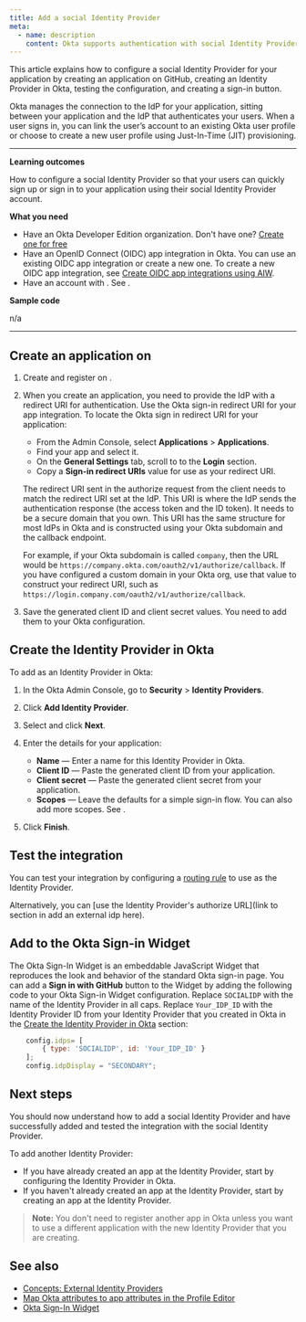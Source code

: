 ```yaml
---
title: Add a social Identity Provider
meta:
  - name: description
    content: Okta supports authentication with social Identity Providers. Get an overview of the process and prerequisites, as well as the set up instructions.
---
```


This article explains how to configure a social Identity Provider for your application by creating an application on GitHub, creating an Identity Provider in Okta, testing the configuration, and creating a sign-in button.

Okta manages the connection to the IdP for your application, sitting between your application and the IdP that authenticates your users. When a user signs in, you can link the user’s <StackSelector snippet="socialidp" noSelector inline /> account to an existing Okta user profile or choose to create a new user profile using Just-In-Time (JIT) provisioning.

---

**Learning outcomes**

How to configure a social Identity Provider so that your users can quickly sign up or sign in to your application using their social Identity Provider account.

**What you need**

* Have an Okta Developer Edition organization. Don't have one? [Create one for free](/signup)
* Have an OpenID Connect (OIDC) app integration in Okta. You can use an existing OIDC app integration or create a new one. To create a new OIDC app integration, see [Create OIDC app integrations using AIW](https://help.okta.com/okta_help.htm?id=ext_Apps_App_Integration_Wizard).
* Have an account with <StackSelector snippet="socialidp" noSelector inline />. See [<StackSelector snippet="socialidp" noSelector inline />](https://github.com/join).

**Sample code**

n/a

---

## Create an application on <StackSelector snippet="socialidp" noSelector inline />

1. Create and register <StackSelector snippet="apptype" noSelector inline /> on <StackSelector snippet="socialidp" noSelector inline />.

1. When you create an application, you need to provide the IdP with a redirect URI for authentication. Use the Okta sign-in redirect URI for your app integration. To locate the Okta sign in redirect URI for your application:

    * From the Admin Console, select **Applications** > **Applications**.
    * Find your app and select it.
    * On the **General Settings** tab, scroll to to the **Login** section.
    * Copy a **Sign-in redirect URIs** value for use as your redirect URI.

    The redirect URI sent in the authorize request from the client needs to match the redirect URI set at the IdP. This URI is where the IdP sends the authentication response (the access token and the ID token). It needs to be a secure domain that you own. This URI has the same structure for most IdPs in Okta and is constructed using your Okta subdomain and the callback endpoint.

    For example, if your Okta subdomain is called `company`, then the URL would be `https://company.okta.com/oauth2/v1/authorize/callback`. If you have configured a custom domain in your Okta org, use that value to construct your redirect URI, such as `https://login.company.com/oauth2/v1/authorize/callback`.

1. Save the generated <StackSelector snippet="socialidp" noSelector inline /> client ID and client secret values. You need to add them to your Okta configuration.

## Create the Identity Provider in Okta

To add <StackSelector snippet="socialidp" noSelector inline /> as an Identity Provider in Okta:

1. In the Okta Admin Console, go to **Security** > **Identity Providers**.
1. Click **Add Identity Provider**.
1. Select **<StackSelector snippet="socialidp" noSelector inline />** and click **Next**.
1. Enter the details for your application:

    * **Name** &mdash; Enter a name for this Identity Provider in Okta.
    * **Client ID** &mdash; Paste the generated client ID from your <StackSelector snippet="socialidp" noSelector inline /> application.
    * **Client secret** &mdash; Paste the generated client secret from your <StackSelector snippet="socialidp" noSelector inline /> application.
    * **Scopes** &mdash; Leave the defaults for a simple sign-in flow. You can also add more scopes. See <StackSelector snippet="scopes" noSelector inline />.

1. Click **Finish**.

## Test the integration

You can test your integration by configuring a [routing rule](https://help.okta.com/okta_help.htm?id=ext-cfg-routing-rules) to use <StackSelector snippet="routingrule" noSelector inline /> as the Identity Provider.

Alternatively, you can [use the Identity Provider's authorize URL](link to section in add an external idp here).

<StackSnippet snippet="noemail" />

## Add <StackSelector snippet="socialidp" noSelector inline /> to the Okta Sign-in Widget

The Okta Sign-In Widget is an embeddable JavaScript Widget that reproduces the look and behavior of the standard Okta sign-in page. You can add a **Sign in with GitHub** button to the Widget by adding the following code to your Okta Sign-in Widget configuration. Replace `SOCIALIDP` with the name of the Identity Provider in all caps. Replace `Your_IDP_ID` with the Identity Provider ID from your Identity Provider that you created in Okta in the [Create the Identity Provider in Okta](/#Create_the_Identity_Provider_in_Okta) section:

```javascript
    config.idps= [
        { type: 'SOCIALIDP', id: 'Your_IDP_ID' }
    ];
    config.idpDisplay = "SECONDARY";
```

## Next steps

You should now understand how to add a social Identity Provider and have successfully added and tested the integration with the social Identity Provider.

To add another Identity Provider:

* If you have already created an app at the Identity Provider, start by configuring the Identity Provider in Okta.
* If you haven't already created an app at the Identity Provider, start by creating an app at the Identity Provider.

> **Note:** You don't need to register another app in Okta unless you want to use a different application with the new Identity Provider that you are creating.

## See also

* [Concepts: External Identity Providers](/docs/concepts/identity-providers/)
* [Map Okta attributes to app attributes in the Profile Editor](https://help.okta.com/en/prod/okta_help_CSH.htm#ext_app_map)
* [Okta Sign-In Widget](https://github.com/okta/okta-signin-widget)
